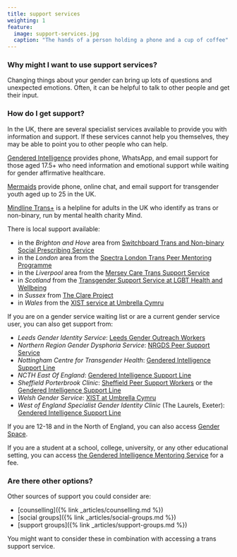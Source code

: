 ```yaml
---
title: support services
weighting: 1
feature:
  image: support-services.jpg
  caption: "The hands of a person holding a phone and a cup of coffee"
---
```


### Why might I want to use support services?

Changing things about your gender can bring up lots of questions and unexpected emotions. Often, it can be helpful to talk to other people and get their input.

### How do I get support?

In the UK, there are several specialist services available to provide you with information and support. If these services cannot help you themselves, they may be able to point you to other people who can help.

[Gendered Intelligence](http://genderedintelligence.co.uk/projects/supportline) provides phone, WhatsApp, and email support for those aged 17.5+ who need information and emotional support while waiting for gender affirmative healthcare.

[Mermaids](https://mermaidsuk.org.uk/contact-us/) provide phone, online chat, and email support for transgender youth aged up to 25 in the UK.

[Mindline Trans+](https://www.mindinsomerset.org.uk/our-services/adult-one-to-one-support/mindline-trans/) is a helpline for adults in the UK who identify as trans or non-binary, run by mental health charity Mind.

There is local support available:

- in the *Brighton and Hove* area from [Switchboard Trans and Non-binary Social Prescribing Service](https://www.switchboard.org.uk/what-we-do/tnbi-social-prescribing-service/)
- in the *London* area from the [Spectra London Trans Peer Mentoring Programme](https://spectra-london.org.uk/trans-gender-services/trans-peer-mentoring/)
- in the *Liverpool* area from the [Mersey Care Trans Support Service](https://www.merseycare.nhs.uk/our-services/liverpool/trans-support-service)
- in *Scotland* from the [Transgender Support Service at LGBT Health and Wellbeing](https://www.lgbthealth.org.uk/services-support/trans/individual-support/)
- in *Sussex* from [The Clare Project](https://clareproject.org.uk/1-1-support/)
- in *Wales* from the [XIST service at Umbrella Cymru](https://www.umbrellacymru.co.uk/request-support/)

If you are on a gender service waiting list or are a current gender service user, you can also get support from:

- *Leeds Gender Identity Service*: [Leeds Gender Outreach Workers](https://www.mesmac.co.uk/our-services/leeds/trans-non-binary-gender-outreach-workers)
- *Northern Region Gender Dysphoria Service*: [NRGDS Peer Support Service](https://www.cntw.nhs.uk/services/northern-region-gender-dysphoria-service-specialist-service-walkergate-park/peer-support-service/)
- *Nottingham Centre for Transgender Health*: [Gendered Intelligence Support Line](http://genderedintelligence.co.uk/projects/supportline)
- *NCTH East Of England*: [Gendered Intelligence Support Line](http://genderedintelligence.co.uk/projects/supportline)
- *Sheffield Porterbrook Clinic*: [Sheffield Peer Support Workers](https://www.shsc.nhs.uk/gender-services-peer-support-team) or the [Gendered Intelligence Support Line](http://genderedintelligence.co.uk/projects/supportline)
- *Welsh Gender Service*: [XIST at Umbrella Cymru](https://www.umbrellacymru.co.uk/request-support/)
- *West of England Specialist Gender Identity Clinic* (The Laurels, Exeter): [Gendered Intelligence Support Line](http://genderedintelligence.co.uk/projects/supportline)

If you are 12-18 and in the North of England, you can also access [Gender Space](https://www.barnardos.org.uk/what-we-do/services/positive-identities-gender-space).

If you are a student at a school, college, university, or any other educational setting, you can access [the Gendered Intelligence Mentoring Service](https://genderedintelligence.co.uk/professionals/mentoring.html) for a fee.

### Are there other options?

Other sources of support you could consider are:

*   [counselling]({% link _articles/counselling.md %})
*   [social groups]({% link _articles/social-groups.md %})
*   [support groups]({% link _articles/support-groups.md %})

You might want to consider these in combination with accessing a trans support service.